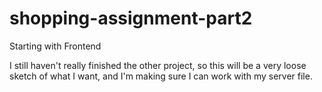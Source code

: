 # shopping-assignment-part2

Starting with Frontend

I still haven't really finished the other project, so this will be a very loose sketch of what I want, and I'm making sure I can work with my server file.